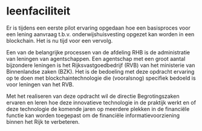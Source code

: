 # leenfaciliteit

Er is tijdens een eerste pilot ervaring opgedaan hoe een basisproces voor een lening aanvraag t.b.v. onderwijshuisvesting opgezet kan worden in een blockchain. Het is nu tijd voor een vervolg. 

Een van de belangrijke processen van de afdeling RHB is de administratie van leningen van agentschappen. Een agentschap met een groot aantal bijzondere leningen is het Rijksvastgoedbedrijf (RVB) van het ministerie van Binnenlandse zaken (BZK). Het is de bedoeling met deze opdracht ervaring op te doen met blockchaintechnologie die (vooralsnog) specifiek bedoeld is voor leningen van het RVB.

Met het realiseren van deze opdracht wil de directie Begrotingszaken ervaren en leren hoe deze innovatieve technologie in de praktijk werkt en of deze technologie de komende jaren op meerdere plekken in de financiële functie kan worden toegepast om de financiële informatievoorziening binnen het Rijk te verbeteren. 
